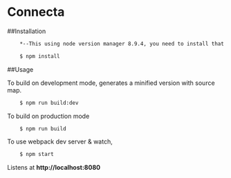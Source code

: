 # Connecta

##Installation

```bash
    *--This using node version manager 8.9.4, you need to install that version to run this web app.--*

    $ npm install
```

##Usage

To build on development mode, generates a minified version with source map.

```bash
    $ npm run build:dev
```

To build on production mode

```bash
    $ npm run build
```

To use webpack dev server & watch,

```bash
    $ npm start
```

Listens at **http://localhost:8080**